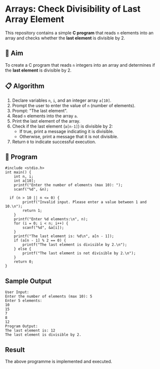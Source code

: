 # Arrays: Check Divisibility of Last Array Element

This repository contains a simple **C program** that reads `n` elements into an array and checks whether the **last element** is divisible by 2.

## 🧠 Aim

To create a C program that reads `n` integers into an array and determines if the **last element** is divisible by 2.

## 📋 Algorithm

1. Declare variables `n`, `i`, and an integer array `a[10]`.
2. Prompt the user to enter the value of `n` (number of elements).
3. Prompt: "The last element".
4. Read `n` elements into the array `a`.
5. Print the last element of the array.
6. Check if the last element (`a[n-1]`) is divisible by 2:
   - If true, print a message indicating it is divisible.
   - Otherwise, print a message that it is not divisible.
7. Return `0` to indicate successful execution.

## 🧾 Program
```
#include <stdio.h>
int main() {
    int n, i;
    int a[10];
    printf("Enter the number of elements (max 10): ");
    scanf("%d", &n);

  if (n > 10 || n <= 0) {
        printf("Invalid input. Please enter a value between 1 and 10.\n");
        return 1;
    }
    printf("Enter %d elements:\n", n);
    for (i = 0; i < n; i++) {
        scanf("%d", &a[i]);
    }
    printf("The last element is: %d\n", a[n - 1]);
    if (a[n - 1] % 2 == 0) {
        printf("The last element is divisible by 2.\n");
    } else {
        printf("The last element is not divisible by 2.\n");
    }
    return 0;
}
```


## Sample Output
```
User Input:
Enter the number of elements (max 10): 5
Enter 5 elements:
10
15
7
8
12
Program Output:
The last element is: 12
The last element is divisible by 2.
```





## Result
The above programme is implemented and executed.
